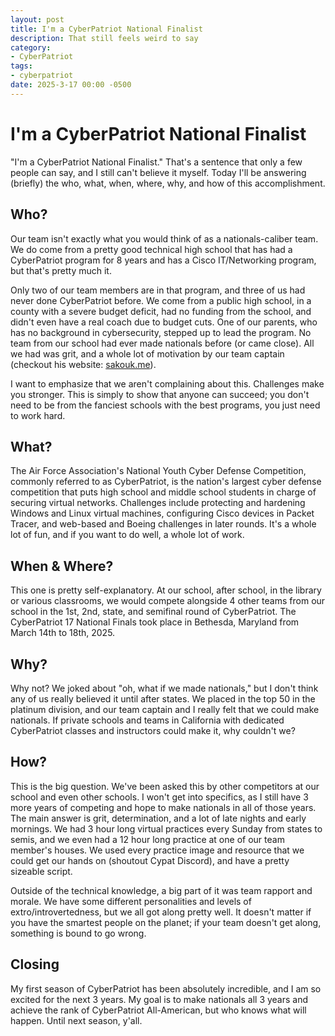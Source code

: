 ```yaml
---
layout: post
title: I'm a CyberPatriot National Finalist
description: That still feels weird to say
category:
- CyberPatriot
tags:
- cyberpatriot
date: 2025-3-17 00:00 -0500
---
```


# I'm a CyberPatriot National Finalist
"I'm a CyberPatriot National Finalist." That's a sentence that only a few people can say, and I still can't believe it myself. Today I'll be answering (briefly) the who, what, when, where, why, and how of this accomplishment.


## Who?
Our team isn't exactly what you would think of as a nationals-caliber team. We do come from a pretty good technical high school that has had a CyberPatriot program for 8 years and has a Cisco IT/Networking program, but that's pretty much it.

Only two of our team members are in that program, and three of us had never done CyberPatriot before. We come from a public high school, in a county with a severe budget deficit, had no funding from the
school, and didn't even have a real coach due to budget cuts. One of our parents, who has no background in cybersecurity, stepped up to lead the program. No team from our school had ever made nationals before (or came
close). All we had was grit, and a whole lot of motivation by our team captain (checkout his website: [sakouk.me](https://sakouk.me/)).

I want to emphasize that we aren't complaining about this. Challenges make you stronger. This is simply to show that anyone can succeed; you don't need to be from the fanciest schools
with the best programs, you just need to work hard.


## What?
The Air Force Association's National Youth Cyber Defense Competition, commonly referred to as CyberPatriot, is the nation's largest cyber defense competition that puts high school and middle school students in charge of
securing virtual networks. Challenges include protecting and hardening Windows and Linux virtual machines, configuring Cisco devices in Packet Tracer, and web-based and Boeing challenges in later rounds. It's a whole lot of
fun, and if you want to do well, a whole lot of work.


## When & Where?
This one is pretty self-explanatory. At our school, after school, in the library or various classrooms, we would compete alongside 4 other teams from our school in the 1st, 2nd, state, and semifinal round of CyberPatriot.
The CyberPatriot 17 National Finals took place in Bethesda, Maryland from March 14th to 18th, 2025.


## Why?
Why not? We joked about "oh, what if we made nationals," but I don't think any of us really believed it until after states. We placed in the top 50 in the platinum division, and our team captain and I really felt that
we could make nationals. If private schools and teams in California with dedicated CyberPatriot classes and instructors could make it, why couldn't we?


## How?
This is the big question. We've been asked this by other competitors at our school and even other schools. I won't get into specifics, as I still have 3 more years of competing and hope to make nationals in all of those
years. The main answer is grit, determination, and a lot of late nights and early mornings. We had 3 hour long virtual practices every Sunday from states to semis, and we even had a 12 hour long practice at one of our
team member's houses. We used every practice image and resource that we could get our hands on (shoutout Cypat Discord), and have a pretty sizeable script.

Outside of the technical knowledge, a big part of it was team
rapport and morale. We have some different personalities and levels of extro/introvertedness, but we all got along pretty well. It doesn't matter if you have the smartest people on the planet; if your team doesn't get
along, something is bound to go wrong. 


## Closing
My first season of CyberPatriot has been absolutely incredible, and I am so excited for the next 3 years. My goal is to make nationals all 3 years and achieve the rank of CyberPatriot All-American, but who knows what will
happen. Until next season, y'all.
